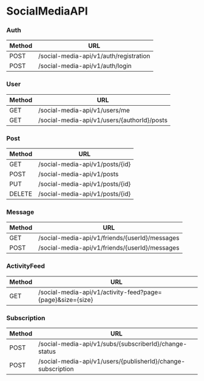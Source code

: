 # SocialMediaAPI

### Auth
|     Method    | URL           |
| ------------- | ------------- |
|   POST             |  /social-media-api/v1/auth/registration |
| POST  | /social-media-api/v1/auth/login  |

### User
|     Method    | URL           |
| ------------- | ------------- |
|   GET          | /social-media-api/v1/users/me  |
|       GET    | /social-media-api/v1/users/{authorId}/posts  |

### Post
|     Method    | URL           |
| ------------- | ------------- |
|GET            |/social-media-api/v1/posts/{id}
|POST            |/social-media-api/v1/posts
|PUT | /social-media-api/v1/posts/{id}
|DELETE| /social-media-api/v1/posts/{id}

### Message
|     Method    | URL           |
| ------------- | ------------- |
|GET             | /social-media-api/v1/friends/{userId}/messages
|POST            |/social-media-api/v1/friends/{userId}/messages

### ActivityFeed
|     Method    | URL           |
| ------------- | ------------- |
|GET             | /social-media-api/v1/activity-feed?page={page}&size={size}

### Subscription
|     Method    | URL           |
| ------------- | ------------- |
|POST            |/social-media-api/v1/subs/{subscriberId}/change-status
|POST            |/social-media-api/v1/users/{publisherId}/change-subscription
